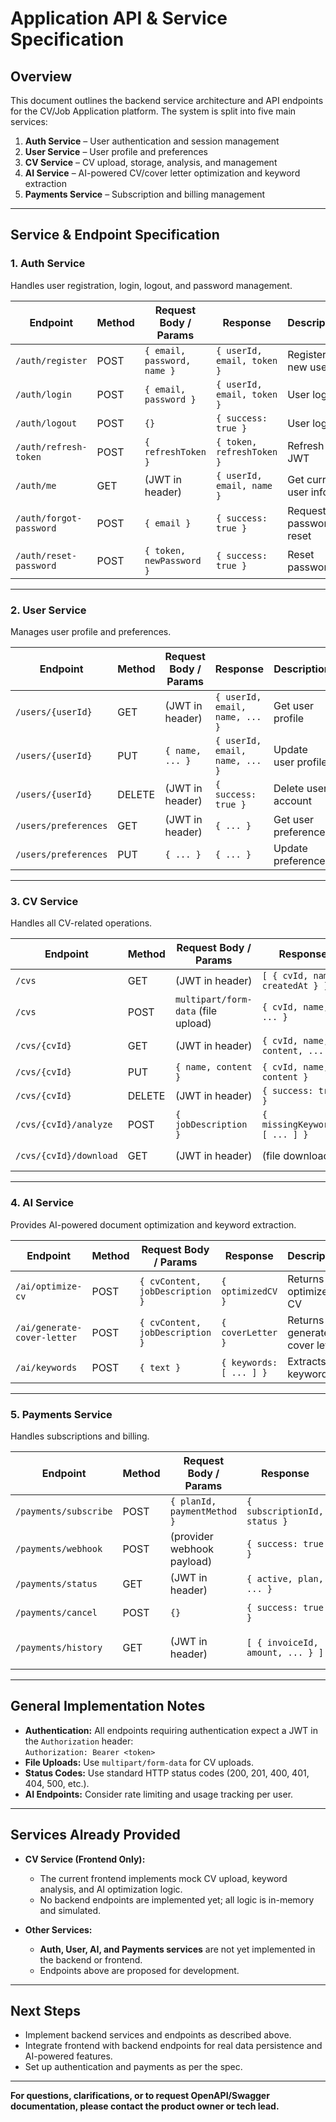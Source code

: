 # Application API & Service Specification

## Overview

This document outlines the backend service architecture and API endpoints for the CV/Job Application platform. The system is split into five main services:

1. **Auth Service** – User authentication and session management
2. **User Service** – User profile and preferences
3. **CV Service** – CV upload, storage, analysis, and management
4. **AI Service** – AI-powered CV/cover letter optimization and keyword extraction
5. **Payments Service** – Subscription and billing management

---

## Service & Endpoint Specification

### 1. Auth Service

Handles user registration, login, logout, and password management.

| Endpoint                | Method | Request Body / Params                | Response                        | Description                  |
|-------------------------|--------|--------------------------------------|----------------------------------|------------------------------|
| `/auth/register`        | POST   | `{ email, password, name }`          | `{ userId, email, token }`       | Register a new user          |
| `/auth/login`           | POST   | `{ email, password }`                | `{ userId, email, token }`       | User login                   |
| `/auth/logout`          | POST   | `{}`                                 | `{ success: true }`              | User logout                  |
| `/auth/refresh-token`   | POST   | `{ refreshToken }`                   | `{ token, refreshToken }`        | Refresh JWT                  |
| `/auth/me`              | GET    | (JWT in header)                      | `{ userId, email, name }`        | Get current user info        |
| `/auth/forgot-password` | POST   | `{ email }`                          | `{ success: true }`              | Request password reset       |
| `/auth/reset-password`  | POST   | `{ token, newPassword }`             | `{ success: true }`              | Reset password               |

---

### 2. User Service

Manages user profile and preferences.

| Endpoint                | Method | Request Body / Params                | Response                        | Description                  |
|-------------------------|--------|--------------------------------------|----------------------------------|------------------------------|
| `/users/{userId}`       | GET    | (JWT in header)                      | `{ userId, email, name, ... }`   | Get user profile             |
| `/users/{userId}`       | PUT    | `{ name, ... }`                      | `{ userId, email, name, ... }`   | Update user profile          |
| `/users/{userId}`       | DELETE | (JWT in header)                      | `{ success: true }`              | Delete user account          |
| `/users/preferences`    | GET    | (JWT in header)                      | `{ ... }`                        | Get user preferences         |
| `/users/preferences`    | PUT    | `{ ... }`                            | `{ ... }`                        | Update preferences           |

---

### 3. CV Service

Handles all CV-related operations.

| Endpoint                        | Method | Request Body / Params                | Response                        | Description                  |
|----------------------------------|--------|--------------------------------------|----------------------------------|------------------------------|
| `/cvs`                          | GET    | (JWT in header)                      | `[ { cvId, name, createdAt } ]`  | List user's CVs              |
| `/cvs`                          | POST   | `multipart/form-data` (file upload)  | `{ cvId, name, ... }`            | Upload new CV                |
| `/cvs/{cvId}`                   | GET    | (JWT in header)                      | `{ cvId, name, content, ... }`   | Get CV details/content       |
| `/cvs/{cvId}`                   | PUT    | `{ name, content }`                  | `{ cvId, name, content }`        | Update CV                    |
| `/cvs/{cvId}`                   | DELETE | (JWT in header)                      | `{ success: true }`              | Delete CV                    |
| `/cvs/{cvId}/analyze`           | POST   | `{ jobDescription }`                 | `{ missingKeywords: [ ... ] }`   | Analyze CV for keywords      |
| `/cvs/{cvId}/download`          | GET    | (JWT in header)                      | (file download)                  | Download CV as file          |

---

### 4. AI Service

Provides AI-powered document optimization and keyword extraction.

| Endpoint                        | Method | Request Body / Params                | Response                        | Description                  |
|----------------------------------|--------|--------------------------------------|----------------------------------|------------------------------|
| `/ai/optimize-cv`               | POST   | `{ cvContent, jobDescription }`      | `{ optimizedCV }`                | Returns optimized CV         |
| `/ai/generate-cover-letter`      | POST   | `{ cvContent, jobDescription }`      | `{ coverLetter }`                | Returns generated cover letter|
| `/ai/keywords`                  | POST   | `{ text }`                           | `{ keywords: [ ... ] }`          | Extracts keywords            |

---

### 5. Payments Service

Handles subscriptions and billing.

| Endpoint                        | Method | Request Body / Params                | Response                        | Description                  |
|----------------------------------|--------|--------------------------------------|----------------------------------|------------------------------|
| `/payments/subscribe`           | POST   | `{ planId, paymentMethod }`          | `{ subscriptionId, status }`     | Start new subscription       |
| `/payments/webhook`             | POST   | (provider webhook payload)           | `{ success: true }`              | Handle payment events        |
| `/payments/status`              | GET    | (JWT in header)                      | `{ active, plan, ... }`          | Get current subscription     |
| `/payments/cancel`              | POST   | `{}`                                 | `{ success: true }`              | Cancel subscription          |
| `/payments/history`             | GET    | (JWT in header)                      | `[ { invoiceId, amount, ... } ]` | List payment history         |

---

## General Implementation Notes

- **Authentication:** All endpoints requiring authentication expect a JWT in the `Authorization` header:  
  `Authorization: Bearer <token>`
- **File Uploads:** Use `multipart/form-data` for CV uploads.
- **Status Codes:** Use standard HTTP status codes (200, 201, 400, 401, 404, 500, etc.).
- **AI Endpoints:** Consider rate limiting and usage tracking per user.

---

## Services Already Provided

- **CV Service (Frontend Only):**  
  - The current frontend implements mock CV upload, keyword analysis, and AI optimization logic.  
  - No backend endpoints are implemented yet; all logic is in-memory and simulated.

- **Other Services:**  
  - **Auth, User, AI, and Payments services** are not yet implemented in the backend or frontend.  
  - Endpoints above are proposed for development.

---

## Next Steps

- Implement backend services and endpoints as described above.
- Integrate frontend with backend endpoints for real data persistence and AI-powered features.
- Set up authentication and payments as per the spec.

---

**For questions, clarifications, or to request OpenAPI/Swagger documentation, please contact the product owner or tech lead.** 